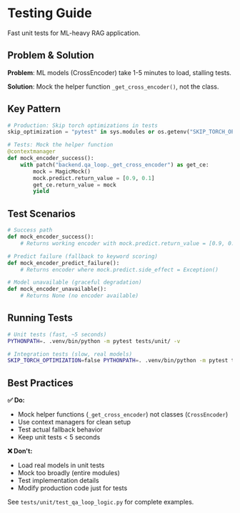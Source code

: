 # Testing Guide

Fast unit tests for ML-heavy RAG application.

## Problem & Solution

**Problem**: ML models (CrossEncoder) take 1-5 minutes to load, stalling tests.

**Solution**: Mock the helper function `_get_cross_encoder()`, not the class.

## Key Pattern

```python
# Production: Skip torch optimizations in tests
skip_optimization = "pytest" in sys.modules or os.getenv("SKIP_TORCH_OPTIMIZATION") == "true"

# Tests: Mock the helper function
@contextmanager
def mock_encoder_success():
    with patch("backend.qa_loop._get_cross_encoder") as get_ce:
        mock = MagicMock()
        mock.predict.return_value = [0.9, 0.1]
        get_ce.return_value = mock
        yield
```

## Test Scenarios

```python
# Success path
def mock_encoder_success():
    # Returns working encoder with mock.predict.return_value = [0.9, 0.1]

# Predict failure (fallback to keyword scoring)  
def mock_encoder_predict_failure():
    # Returns encoder where mock.predict.side_effect = Exception()

# Model unavailable (graceful degradation)
def mock_encoder_unavailable():
    # Returns None (no encoder available)
```

## Running Tests

```bash
# Unit tests (fast, ~5 seconds)
PYTHONPATH=. .venv/bin/python -m pytest tests/unit/ -v

# Integration tests (slow, real models)
SKIP_TORCH_OPTIMIZATION=false PYTHONPATH=. .venv/bin/python -m pytest tests/integration/ -v
```

## Best Practices

**✅ Do:**
- Mock helper functions (`_get_cross_encoder`) not classes (`CrossEncoder`)
- Use context managers for clean setup
- Test actual fallback behavior
- Keep unit tests < 5 seconds

**❌ Don't:**
- Load real models in unit tests
- Mock too broadly (entire modules)
- Test implementation details
- Modify production code just for tests

See `tests/unit/test_qa_loop_logic.py` for complete examples.
